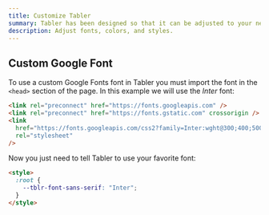 ```yaml
---
title: Customize Tabler
summary: Tabler has been designed so that it can be adjusted to your needs and requirements as much as possible. You can customize your own fonts, colors, font sizes, etc in it.
description: Adjust fonts, colors, and styles.	
---
```


## Custom Google Font

To use a custom Google Fonts font in Tabler you must import the font in the `<head>` section of the page. In this example we will use the _Inter_ font:

```html
<link rel="preconnect" href="https://fonts.googleapis.com" />
<link rel="preconnect" href="https://fonts.gstatic.com" crossorigin />
<link
  href="https://fonts.googleapis.com/css2?family=Inter:wght@300;400;500;600&display=swap"
  rel="stylesheet"
/>
```

Now you just need to tell Tabler to use your favorite font:

```html
<style>
  :root {
    --tblr-font-sans-serif: "Inter";
  }
</style>
```
